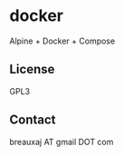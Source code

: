 # docker

Alpine + Docker + Compose

License
-------
GPL3

Contact
-------
breauxaj AT gmail DOT com
